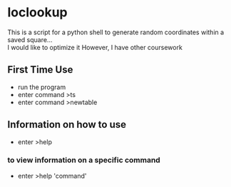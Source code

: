 # loclookup
This is a script for a python shell to generate random coordinates within a saved square...
<br>I would like to optimize it However, I have other coursework
## First Time Use
  - run the program
  - enter command >ts
  - enter command >newtable
## Information on how to use
  - enter >help
### to view information on a specific command
  - enter >help 'command'
